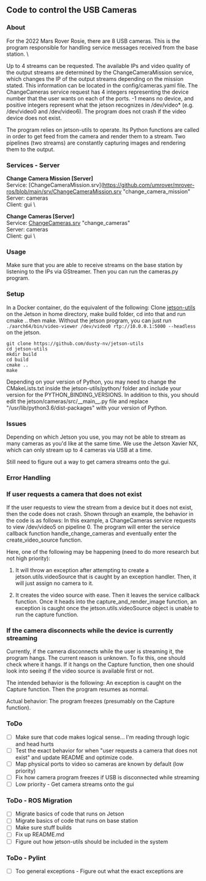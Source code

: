 Code to control the USB Cameras
----

### About
For the 2022 Mars Rover Rosie, there are 8 USB cameras. This is the program
responsible for handling service messages received from the base station. \

Up to 4 streams can be requested. The available IPs and video quality of the output streams are determined by the ChangeCameraMission service, which changes the IP of the output streams depending on the mission stated. This information can be located in the config/cameras.yaml file. The ChangeCameras service request has 4 integers representing the device number that the user wants on each of the ports. -1 means no device, and positive integers represent what the jetson recognizes in /dev/video* (e.g. /dev/video0 and /dev/video6). The program does not crash if the video device does not exist.

The program relies on jetson-utils to operate. Its Python functions are called in order to get feed from the camera and render them to a stream. Two pipelines (two streams) are constantly capturing images and rendering them to the output. 

### Services - Server

**Change Camera Mission [Server]** \
Service: [ChangeCameraMission.srv](https://github.com/umrover/mrover-ros/blob/main/srv/ChangeCameraMission.srv "change_camera_mission" \
Server: cameras \
Client: gui \

**Change Cameras [Server]** \
Service: [ChangeCameras.srv](https://github.com/umrover/mrover-ros/blob/main/srv/ChangeCameras.srv) "change_cameras" \
Server: cameras \
Client: gui \

### Usage 

Make sure that you are able to receive streams on the base station by listening to the IPs via GStreamer.
Then you can run the cameras.py program.

### Setup

In a Docker container, do the equivalent of the following:
Clone [jetson-utils](https://github.com/dusty-nv/jetson-utils) on the Jetson in home directory, make build folder, cd into that and run cmake .. then make. Without the jetson program, you can just run ```./aarch64/bin/video-viewer /dev/video0 rtp://10.0.0.1:5000 --headless``` on the jetson.

```
git clone https://github.com/dusty-nv/jetson-utils
cd jetson-utils
mkdir build
cd build
cmake ..
make
```

Depending on your version of Python, you may need to change the CMakeLists.txt inside the jetson-utils/python/ folder and include your version for the PYTHON_BINDING_VERSIONS. In addition to this, you should edit the jetson/cameras/src/\_\_main\_\_.py file and replace "/usr/lib/python3.6/dist-packages" with your version of Python.  

### Issues
Depending on which Jetson you use, you may not be able to stream as many cameras as you'd like at the same time. We use the Jetson Xavier NX, which can only stream up to 4 cameras via USB at a time.

Still need to figure out a way to get camera streams onto the gui.

### Error Handling

### If user requests a camera that does not exist
If the user requests to view the stream from a device but it does not exist, then the code does not crash.
Shown through an example, the behavior in the code is as follows: 
In this example, a ChangeCameras service requests to view /dev/video5 on pipeline 0.
The program will enter the service callback function handle_change_cameras and eventually
enter the create_video_source function. 

Here, one of the following may be happening (need to do more research but not high priority):

1. It will throw an exception
after attempting to create a jetson.utils.videoSource that is caught by
an exception handler. Then, it will just assign no camera to it. 

2. It creates the video source with ease. Then it leaves the service callback
function. Once it heads into the capture_and_render_image function, an exception is caught
once the jetson.utils.videoSource object is unable to run the capture function.

### If the camera disconnects while the device is currently streaming
Currently, if the camera disconnects while the user is streaming it, the program hangs. The current reason is unknown.
To fix this, one should check where it hangs. If it hangs on the Capture function, then one should look into seeing if the video source is available first or not.

The intended behavior is the following: An exception is caught on the Capture function. Then the program resumes as normal.

Actual behavior: The program freezes (presumably on the Capture function).

### ToDo 
- [ ] Make sure that code makes logical sense... I'm reading through logic and head hurts
- [ ] Test the exact behavior for when "user requests a camera that does not exist" and update README and optimize code.
- [ ] Map physical ports to video so cameras are known by default (low priority)
- [ ] Fix how camera program freezes if USB is disconnected while streaming
- [ ] Low priority - Get camera streams onto the gui

### ToDo - ROS Migration
- [ ] Migrate basics of code that runs on Jetson
- [ ] Migrate basics of code that runs on base station
- [ ] Make sure stuff builds
- [ ] Fix up README.md
- [ ] Figure out how jetson-utils should be included in the system

### ToDo - Pylint
- [ ] Too general exceptions - Figure out what the exact exceptions are

